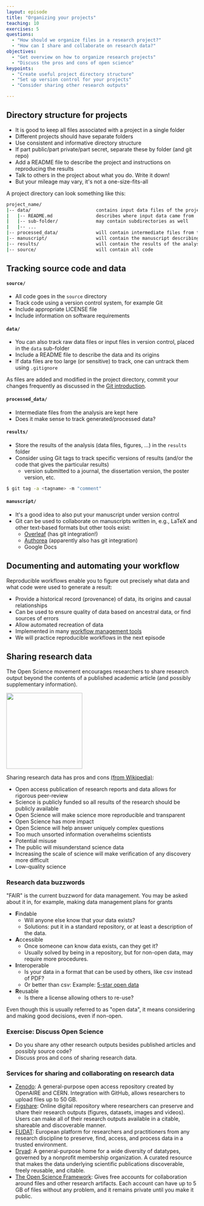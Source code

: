 ```yaml
---
layout: episode
title: "Organizing your projects"
teaching: 10
exercises: 5
questions:  
  - "How should we organize files in a research project?"
  - "How can I share and collaborate on research data?"
objectives:
  - "Get overview on how to organize research projects"
  - "Discuss the pros and cons of open science"
keypoints:
  - "Create useful project directory structure"
  - "Set up version control for your projects"
  - "Consider sharing other research outputs"

---
```


## Directory structure for projects

- It is good to keep all files associated with a project in a single folder
- Different projects should have separate folders
- Use consistent and informative directory structure
- If part public/part private/part secret, separate these by folder (and git repo)
- Add a README file to describe the project and instructions on reproducing the results
- Talk to others in the project about what you do.  Write it down!
- But your mileage may vary, it's not a one-size-fits-all

A project directory can look something like this:
```bash
project_name/
|-- data/                        contains input data files of the project
|   |-- README.md                describes where input data came from
|   |-- sub-folder/              may contain subdirectories as well
|   |-- ...
|-- processed_data/              will contain intermediate files from the analysis
|-- manuscript/                  will contain the manuscript describing the results
|-- results/                     will contain the results of the analysis (including tables and figures)
|-- source/                      will contain all code
```

## Tracking source code and data

#### `source/`
- All code goes in the `source` directory
- Track code using a version control system, for example Git
- Include appropriate LICENSE file
- Include information on software requirements 

#### `data/`
- You can also track raw data files or input files in version control, placed in the `data` sub-folder 
- Include a README file to describe the data and its origins
- If data files are too large (or sensitive) to track, one can untrack them using `.gitignore`

As files are added and modified in the project directory, commit your changes frequently as discussed in the [Git introduction](https://coderefinery.github.io/git-intro/).

#### `processed_data/`
- Intermediate files from the analysis are kept here
- Does it make sense to track generated/processed data?

#### `results/`

- Store the results of the analysis (data files, figures, ...) in the `results` folder
- Consider using Git tags to track specific versions of results (and/or the code that gives the particular results)
  - version submitted to a journal, the dissertation version, the poster version, etc.

```bash
$ git tag -a <tagname> -m "comment" 
```

#### `manuscript/`

- It's a good idea to also put your manuscript under version control
- Git can be used to collaborate on manuscripts written in, e.g., LaTeX and other text-based formats but other tools exist:
  - [Overleaf](https://www.overleaf.com/) (has git integration!)
  - [Authorea](https://www.authorea.com/) (apparently also has git integration)
  - Google Docs

## Documenting and automating your workflow

Reproducible workflows enable you to figure out precisely what data and what code were used to generate a result:

 - Provide a historical record (provenance) of data, its origins and causal relationships
 - Can be used to ensure quality of data based on ancestral data, or find sources of errors
 - Allow automated recreation of data
 - Implemented in many [workflow management tools](https://github.com/common-workflow-language/common-workflow-language/wiki/Existing-Workflow-systems) 
 - We will practice reproducible workflows in the next episode

## Sharing research data

The Open Science movement encourages researchers 
to share research output beyond the contents of a 
published academic article (and possibly supplementary information).

 <img src="/reproducible-research/img/Open_Science_Principles.png" style="height: 200px;"/>

Sharing research data has pros and cons [(from Wikipedia)](https://en.wikipedia.org/wiki/Open_science):
- Open access publication of research reports and data allows for rigorous peer-review
- Science is publicly funded so all results of the research should be publicly available
- Open Science will make science more reproducible and transparent
- Open Science has more impact
- Open Science will help answer uniquely complex questions
- Too much unsorted information overwhelms scientists
- Potential misuse
- The public will misunderstand science data
- Increasing the scale of science will make verification of any discovery more difficult
- Low-quality science

### Research data buzzwords

"FAIR" is the current buzzword for data management.  You may be asked
about it in, for example, making data management plans for grants

- **F**indable
  - Will anyone else know that your data exists?
  - Solutions: put it in a standard repository, or at least a
    description of the data.
- **A**ccessible
  - Once someone can know data exists, can they get it?
  - Usually solved by being in a repository, but for non-open data,
    may require more procedures.
- **I**nteroperable
  - Is your data in a format that can be used by others, like csv
    instead of PDF?
  - Or better than csv: Example: [5-star open data](https://5stardata.info/en/)
- **R**eusable
  - Is there a license allowing others to re-use?

Even though this is usually referred to as "open data", it means
considering and making good decisions, even if non-open.

### Exercise: Discuss Open Science
- Do you share any other research outputs besides published articles and possibly source code?
- Discuss pros and cons of sharing research data. 


### Services for sharing and collaborating on research data
- [Zenodo](https://zenodo.org/): A general-purpose open access repository 
  created by OpenAIRE and CERN. Integration with GitHub, allows 
  researchers to upload files up to 50 GB.
- [Figshare](https://figshare.com/): Online digital repository where researchers 
  can preserve and share their research outputs (figures, datasets, images and videos).
  Users can make all of their research outputs available in a citable, 
  shareable and discoverable manner.
- [EUDAT](https://eudat.eu): European platform for researchers and practitioners from any research discipline to preserve, find, access, and process data in a trusted environment.
- [Dryad](https://datadryad.org/): A general-purpose home for a wide diversity of datatypes, 
  governed by a nonprofit membership organization.
  A curated resource that makes the data underlying scientific publications discoverable, 
  freely reusable, and citable.  
- [The Open Science Framework](https://osf.io/): Gives free accounts for collaboration 
  around files and other research artifacts. Each account can have up to 5 GB of files 
  without any problem, and it remains private until you make it public.

